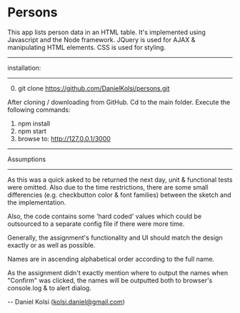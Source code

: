 Persons
=======

This app lists person data in an HTML table. It's implemented using Javascript and the Node
framework. JQuery is used for AJAX & manipulating HTML elements. CSS is used for styling.


***************
installation:
***************

0) git clone https://github.com/DanielKolsi/persons.git

After cloning / downloading from GitHub. Cd to the main folder.
Execute the following commands:

1) npm install
2) npm start
3) browse to: http://127.0.0.1/3000

***************
Assumptions
***************
As this was a quick asked to be returned the next day, unit & functional tests were
omitted. Also due to the time restrictions, there are some small differencies (e.g. checkbutton color & font
families) between the sketch and the implementation.

Also, the code contains some 'hard coded' values which could be outsourced to a separate config
file if there were more time.

Generally, the assignment's functionality and UI should match the design exactly or as well as
possible.

Names are in ascending alphabetical order according to the full name.

As the assignment didn't exactly mention where to output the names when "Confirm" was clicked,
the names will be outputted both to browser's console.log & to alert dialog.

-- Daniel Kolsi (kolsi.daniel@gmail.com)
